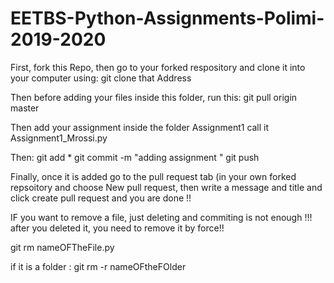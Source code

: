 # EETBS-Python-Assignments-Polimi-2019-2020

First, fork this Repo, then go to your forked respository and clone it into your computer using:
git clone that Address

Then before adding your files inside this folder, run this:
git pull origin master 

Then add your assignment inside the folder Assignment1 call it Assignment1_Mrossi.py

Then:
git add *
git commit -m "adding assignment "
git push

Finally,  once it is added go to the pull request tab (in your own forked repsoitory and choose New pull request, then write a message and title and click create pull request and you are done !!


IF you want to remove a file, just deleting and commiting is not enough !!!
after you deleted it, you need to remove it by force!!

git rm nameOFTheFile.py

if it is a folder :
git rm -r nameOFtheFOlder
